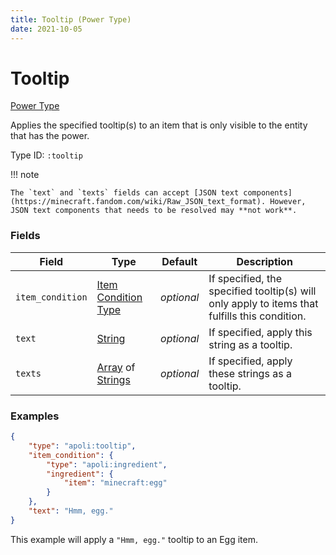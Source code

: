 ```yaml
---
title: Tooltip (Power Type)
date: 2021-10-05
---
```


# Tooltip

[Power Type](../power_types.md)

Applies the specified tooltip(s) to an item that is only visible to the entity that has the power.

Type ID: `:tooltip`

!!! note

    The `text` and `texts` fields can accept [JSON text components](https://minecraft.fandom.com/wiki/Raw_JSON_text_format). However, JSON text components that needs to be resolved may **not work**.
    

### Fields

Field | Type | Default | Description
------|------|---------|-------------
`item_condition` | [Item Condition Type](../item_condition_types.md) | _optional_ | If specified, the specified tooltip(s) will only apply to items that fulfills this condition.
`text` | [String](../data_types/string.md) | _optional_ | If specified, apply this string as a tooltip.
`texts` | [Array](../data_types/array.md) of [Strings](../data_types/string.md) | _optional_ | If specified, apply these strings as a tooltip.


### Examples

```json
{
    "type": "apoli:tooltip",
    "item_condition": {
        "type": "apoli:ingredient",
        "ingredient": {
            "item": "minecraft:egg"
        }
    },
    "text": "Hmm, egg."
}
```

This example will apply a `"Hmm, egg."` tooltip to an Egg item.
